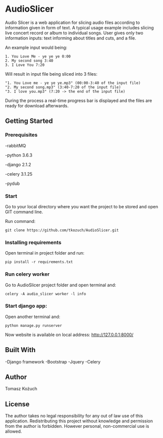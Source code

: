 # AudioSlicer

Audio Slicer is a web application for slicing audio files according to information given in form of text. 
A typical usage example includes slicing live concert record or album to individual songs. 
User gives only two information inputs: text informing about titles and cuts, and a file. 

An example input would being:
```
1. You Love Me - ye ye ye 0:00
2. My second song 3:40
3. I Love You 7:20
```

Will result in input file being sliced into 3 files:
```
"1. You Love me - ye ye ye.mp3" (00:00-3:40 of the input file)
"2. My second song.mp3" (3:40-7:20 of the input file)
"3. I love you.mp3" (7:20 -> the end of the input file)
```

During the process a real-time progress bar is displayed and the files are ready for download afterwards.

## Getting Started

### Prerequisites

-rabbitMQ

-python 3.6.3

-django 2.1.2

-celery 3.1.25

-pydub

### Start

Go to your local directory where you want the project to be stored and open GIT command line. 

Run command:
```
git clone https://github.com/tkozuch/AudioSlicer.git
```

### Installing requirements

Open terminal in project folder and run:

```
pip install -r requirements.txt
```

### Run celery worker

Go to AudioSlicer project folder and open terminal and:
```
celery -A audio_slicer worker -l info
```


### Start django app:

Open another terminal and:

```
python manage.py runserver
```

Now website is available on local address: http://127.0.0.1:8000/


## Built With
-Django framework
-Bootstrap
-Jquery
-Celery

## Author

Tomasz Kożuch

## License

The author takes no legal responsibility for any out of law use of this application.
Redistributing this project without knowledge and permission from the author is forbidden. However personal, non-commercial use is allowed.

